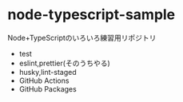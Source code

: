 # node-typescript-sample

Node+TypeScriptのいろいろ練習用リポジトリ

* test
* eslint,prettier(そのうちやる)
* husky,lint-staged
* GitHub Actions
* GitHub Packages

